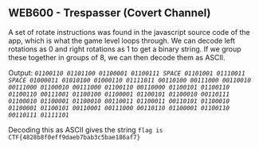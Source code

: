 ## WEB600 - Trespasser (Covert Channel)
A set of rotate instructions was found in the javascript source code of the app, which is what the game level loops through. We can decode left rotations as 0 and right rotations as 1 to get a binary string. If we group these together in groups of 8, we can then decode them as ASCII.

Output: *`01100110 01101100 01100001 01100111 SPACE 01101001 01110011 SPACE 01000011 01010100 01000110 01111011 00110100 00111000 00110010 00111000 01100010 00111000 01100110 00110000 01100101 01100110 01100110 00111001 01100100 01100001 01100101 01100010 00110111 01100010 01100001 01100010 00110011 01100011 00110101 01100010 01100001 01100101 00110001 00111000 00110110 01100001 01100110 00110111 01111101`*

Decoding this as ASCII gives the string `flag is CTF{4828b8f0eff9daeb7bab3c5bae186af7}`